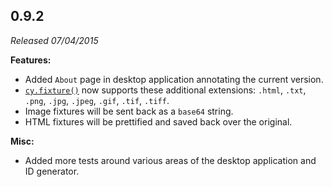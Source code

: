 ## 0.9.2

_Released 07/04/2015_

**Features:**

- Added `About` page in desktop application annotating the current version.
- [`cy.fixture()`](/api/commands/fixture) now supports these additional
  extensions: `.html`, `.txt`, `.png`, `.jpg`, `.jpeg`, `.gif`, `.tif`, `.tiff`.
- Image fixtures will be sent back as a `base64` string.
- HTML fixtures will be prettified and saved back over the original.

**Misc:**

- Added more tests around various areas of the desktop application and ID
  generator.
